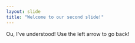```yaml
---
layout: slide
title: "Welcome to our second slide!"
---
```

Ou, I've understood!
Use the left arrow to go back!
